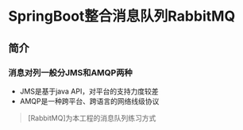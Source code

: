 # SpringBoot整合消息队列RabbitMQ
## 简介
### 消息对列一般分JMS和AMQP两种
* JMS是基于java API，对平台的支持力度较差
* AMQP是一种跨平台、跨语言的网络线级协议
> [RabbitMQ]为本工程的消息队列练习方式
